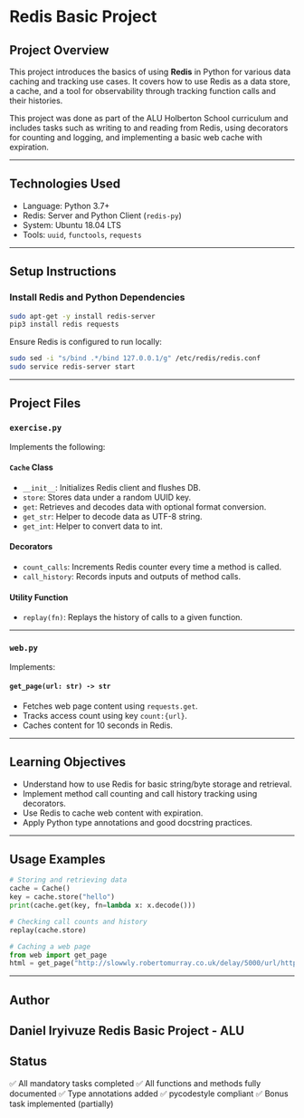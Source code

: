 # Redis Basic Project

## Project Overview

This project introduces the basics of using **Redis** in Python for various data caching and tracking use cases. It covers how to use Redis as a data store, a cache, and a tool for observability through tracking function calls and their histories.

This project was done as part of the ALU Holberton School curriculum and includes tasks such as writing to and reading from Redis, using decorators for counting and logging, and implementing a basic web cache with expiration.

---

## Technologies Used

- Language: Python 3.7+
- Redis: Server and Python Client (`redis-py`)
- System: Ubuntu 18.04 LTS
- Tools: `uuid`, `functools`, `requests`

---

## Setup Instructions

### Install Redis and Python Dependencies

```bash
sudo apt-get -y install redis-server
pip3 install redis requests
````

Ensure Redis is configured to run locally:

```bash
sudo sed -i "s/bind .*/bind 127.0.0.1/g" /etc/redis/redis.conf
sudo service redis-server start
```

---

## Project Files

### `exercise.py`

Implements the following:

#### `Cache` Class

* `__init__`: Initializes Redis client and flushes DB.
* `store`: Stores data under a random UUID key.
* `get`: Retrieves and decodes data with optional format conversion.
* `get_str`: Helper to decode data as UTF-8 string.
* `get_int`: Helper to convert data to int.

#### Decorators

* `count_calls`: Increments Redis counter every time a method is called.
* `call_history`: Records inputs and outputs of method calls.

#### Utility Function

* `replay(fn)`: Replays the history of calls to a given function.

---

### `web.py`

Implements:

#### `get_page(url: str) -> str`

* Fetches web page content using `requests.get`.
* Tracks access count using key `count:{url}`.
* Caches content for 10 seconds in Redis.

---

## Learning Objectives

* Understand how to use Redis for basic string/byte storage and retrieval.
* Implement method call counting and call history tracking using decorators.
* Use Redis to cache web content with expiration.
* Apply Python type annotations and good docstring practices.

---

## Usage Examples

```python
# Storing and retrieving data
cache = Cache()
key = cache.store("hello")
print(cache.get(key, fn=lambda x: x.decode()))

# Checking call counts and history
replay(cache.store)

# Caching a web page
from web import get_page
html = get_page("http://slowwly.robertomurray.co.uk/delay/5000/url/http://example.com")
```

---

## Author

**Daniel Iryivuze**
Redis Basic Project - ALU 
---

## Status

✅ All mandatory tasks completed
✅ All functions and methods fully documented
✅ Type annotations added
✅ pycodestyle compliant
✅ Bonus task implemented (partially)

```